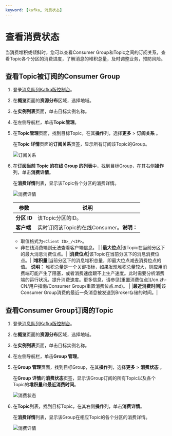 ```yaml
---
keyword: [kafka, 消费状态]
---
```


# 查看消费状态

当消费堆积或倾斜时，您可以查看Consumer Group和Topic之间的订阅关系，查看Topic各个分区的消费进度，了解消息的堆积总量，及时调整业务，预防风险。

## 查看Topic被订阅的Consumer Group

1.  登录[消息队列Kafka版控制台](https://kafka.console.aliyun.com/?spm=a2c4g.11186623.2.22.6bf72638IfKzDm)。

2.  在**概览**页面的**资源分布**区域，选择地域。

3.  在**实例列表**页面，单击目标实例名称。

4.  在左侧导航栏，单击**Topic管理**。

5.  在**Topic管理**页面，找到目标Topic，在其**操作**列，选择**更多** \> **订阅关系** 。

    在**Topic 详情**页面的**订阅关系**页签，显示所有订阅该Topic的Group。

    ![订阅关系](https://static-aliyun-doc.oss-accelerate.aliyuncs.com/assets/img/zh-CN/4452722261/p278682.png)

6.  在**订阅当前 Topic 的在线 Group 的列表**中，找到目标Group，在其右侧**操作**列，单击**消费详情**。

    在**消费详情**列表，显示该Topic各个分区的消费详情。

    ![消费详情](https://static-aliyun-doc.oss-accelerate.aliyuncs.com/assets/img/zh-CN/4452722261/p278698.png)

    |参数|说明|
    |--|--|
    |**分区 ID**|该Topic分区的ID。|
    |**客户端**|实时订阅该Topic的在线Consumer。**说明：**

    -   取值格式为`<Client ID>_/<IP>`。
    -   非在线消费端则无法查看客户端信息。 |
    |**最大位点**|该Topic在当前分区下的最大消息消费位点。|
    |**消费位点**|该Topic在当前分区下的消息消费位点。|
    |**堆积量**|当前分区下的消息堆积总量，即最大位点减去消费位点的值。 **说明：** 堆积总量是一个关键指标，如果发现堆积总量较大，则应用消费端可能产生了阻塞，或者消费速度跟不上生产速度。此时需要分析消费端的运行状况，提升消费速度。更多信息，请参见[重置消费位点](/cn.zh-CN/用户指南/Consumer Group/重置消费位点.md)。 |
    |**最近消费时间**|该Consumer Group消费的最近一条消息被发送到Broker存储的时间。|


## 查看Consumer Group订阅的Topic

1.  登录[消息队列Kafka版控制台](https://kafka.console.aliyun.com/?spm=a2c4g.11186623.2.22.6bf72638IfKzDm)。

2.  在**概览**页面的**资源分布**区域，选择地域。

3.  在**实例列表**页面，单击目标实例名称。

4.  在左侧导航栏，单击**Group 管理**。

5.  在**Group 管理**页面，找到目标Group，在其**操作**列，选择**更多** \> **消费状态** 。

    在**Group 详情**的**消费状态**页签，显示该Group订阅的所有Topic以及各个Topic的**堆积量**和**最近消费时间**。

    ![消费状态](https://static-aliyun-doc.oss-accelerate.aliyuncs.com/assets/img/zh-CN/5452722261/p278687.png)

6.  在**Topic**列表，找到目标Topic，在其右侧**操作**列，单击**消费详情**。

    在**消费详情**列表，显示该Group在相应Topic的各个分区的消费详情。

    ![消费详情](https://static-aliyun-doc.oss-accelerate.aliyuncs.com/assets/img/zh-CN/4452722261/p278698.png)


